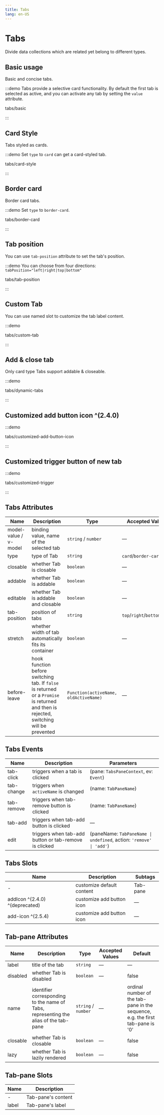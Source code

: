 ```yaml
---
title: Tabs
lang: en-US
---
```


# Tabs

Divide data collections which are related yet belong to different types.

## Basic usage

Basic and concise tabs.

:::demo Tabs provide a selective card functionality. By default the first tab is selected as active, and you can activate any tab by setting the `value` attribute.

tabs/basic

:::

## Card Style

Tabs styled as cards.

:::demo Set `type` to `card` can get a card-styled tab.

tabs/card-style

:::

## Border card

Border card tabs.

:::demo Set `type` to `border-card`.

tabs/border-card

:::

## Tab position

You can use `tab-position` attribute to set the tab's position.

:::demo You can choose from four directions: `tabPosition="left|right|top|bottom"`

tabs/tab-position

:::

## Custom Tab

You can use named slot to customize the tab label content.

:::demo

tabs/custom-tab

:::

## Add & close tab

Only card type Tabs support addable & closeable.

:::demo

tabs/dynamic-tabs

:::

## Customized add button icon ^(2.4.0)

:::demo

tabs/customized-add-button-icon

:::

## Customized trigger button of new tab

:::demo

tabs/customized-trigger

:::

## Tabs Attributes

| Name                  | Description                                                                                                                             | Type                                | Accepted Values       | Default           |
| --------------------- | --------------------------------------------------------------------------------------------------------------------------------------- | ----------------------------------- | --------------------- | ----------------- |
| model-value / v-model | binding value, name of the selected tab                                                                                                 | `string` / `number`                     | —                     | name of first tab |
| type                  | type of Tab                                                                                                                             | `string`                              | `card`/`border-card`      | —                 |
| closable              | whether Tab is closable                                                                                                                 | `boolean`                             | —                     | false             |
| addable               | whether Tab is addable                                                                                                                  | `boolean`                             | —                     | false             |
| editable              | whether Tab is addable and closable                                                                                                     | `boolean`                             | —                     | false             |
| tab-position          | position of tabs                                                                                                                        | `string`                              | `top`/`right`/`bottom`/`left` | top               |
| stretch               | whether width of tab automatically fits its container                                                                                   | `boolean`                             | —                     | false             |
| before-leave          | hook function before switching tab. If `false` is returned or a `Promise` is returned and then is rejected, switching will be prevented | `Function(activeName, oldActiveName)` | —                     | —                 |

## Tabs Events

| Name       | Description                                           | Parameters                                                          |
| ---------- | ----------------------------------------------------- | ------------------------------------------------------------------- |
| tab-click  | triggers when a tab is clicked                        | (pane: `TabsPaneContext`, ev: `Event`)                              |
| tab-change | triggers when `activeName` is changed                 | (name: `TabPaneName`)                                               |
| tab-remove | triggers when tab-remove button is clicked            | (name: `TabPaneName`)                                               |
| tab-add    | triggers when tab-add button is clicked               | —                                                                   |
| edit       | triggers when tab-add button or tab-remove is clicked | (paneName: `TabPaneName \| undefined`, action: `'remove' \| 'add'`) |

## Tabs Slots

| Name                           | Description               | Subtags  |
| ------------------------------ | ------------------------- | -------- |
| -                              | customize default content | Tab-pane |
| addIcon ^(2.4.0) ^(deprecated) | customize add button icon | —        |
| add-icon ^(2.5.4)              | customize add button icon | —        |

## Tab-pane Attributes

| Name     | Description                                                                          | Type            | Accepted Values | Default                                                                        |
| -------- | ------------------------------------------------------------------------------------ | --------------- | --------------- | ------------------------------------------------------------------------------ |
| label    | title of the tab                                                                     | `string`          | —               | —                                                                              |
| disabled | whether Tab is disabled                                                              | `boolean`         | —               | false                                                                          |
| name     | identifier corresponding to the name of Tabs, representing the alias of the tab-pane | `string` / `number` | —               | ordinal number of the tab-pane in the sequence, e.g. the first tab-pane is '0' |
| closable | whether Tab is closable                                                              | `boolean`         | —               | false                                                                          |
| lazy     | whether Tab is lazily rendered                                                       | `boolean`         | —               | false                                                                          |

## Tab-pane Slots

| Name  | Description        |
| ----- | ------------------ |
| -     | Tab-pane's content |
| label | Tab-pane's label   |
